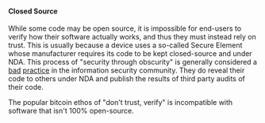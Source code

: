 #### Closed Source
While some code may be open source, it is impossible for end-users to verify how their software actually works, and thus they must instead rely on trust.
This is usually because a device uses a so-called Secure Element whose manufacturer requires its code to be kept closed-source and under NDA.
This process of "security through obscurity" is generally considered a [bad](https://stackoverflow.com/questions/533965/why-is-security-through-obscurity-a-bad-idea) [practice](https://en.wikipedia.org/wiki/Security_through_obscurity) in the information security community.
They do reveal their code to others under NDA and publish the results of third party audits of their code.

The popular bitcoin ethos of "don't trust, verify" is incompatible with software that isn't 100% open-source.

